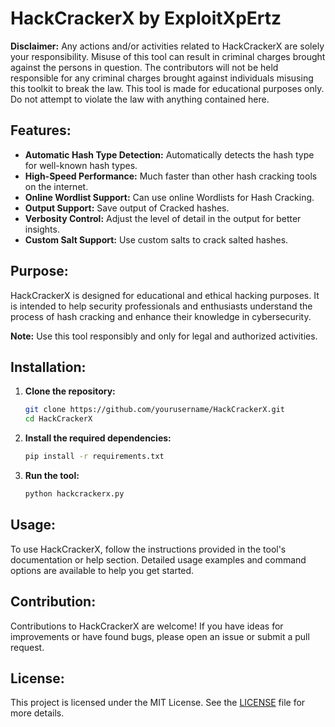 # HackCrackerX by ExploitXpErtz

**Disclaimer:**
Any actions and/or activities related to HackCrackerX are solely your responsibility. Misuse of this tool can result in criminal charges brought against the persons in question. The contributors will not be held responsible for any criminal charges brought against individuals misusing this toolkit to break the law. This tool is made for educational purposes only. Do not attempt to violate the law with anything contained here.

## Features:
- **Automatic Hash Type Detection:** Automatically detects the hash type for well-known hash types.
- **High-Speed Performance:** Much faster than other hash cracking tools on the internet.
- **Online Wordlist Support:** Can use online Wordlists for Hash Cracking.
- **Output Support:** Save output of Cracked hashes.
- **Verbosity Control:** Adjust the level of detail in the output for better insights.
- **Custom Salt Support:** Use custom salts to crack salted hashes.

## Purpose:
HackCrackerX is designed for educational and ethical hacking purposes. It is intended to help security professionals and enthusiasts understand the process of hash cracking and enhance their knowledge in cybersecurity.

**Note:** Use this tool responsibly and only for legal and authorized activities.

## Installation:

1. **Clone the repository:**
    ```bash
    git clone https://github.com/yourusername/HackCrackerX.git
    cd HackCrackerX
    ```
    
2. **Install the required dependencies:**
    ```bash
    pip install -r requirements.txt
    ```

3. **Run the tool:**
    ```bash
    python hackcrackerx.py
    ```

## Usage:
To use HackCrackerX, follow the instructions provided in the tool's documentation or help section. Detailed usage examples and command options are available to help you get started.





## Contribution:
Contributions to HackCrackerX are welcome! If you have ideas for improvements or have found bugs, please open an issue or submit a pull request.

## License:
This project is licensed under the MIT License. See the [LICENSE](LICENSE) file for more details.

